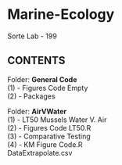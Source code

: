Marine-Ecology
====
Sorte Lab - 199


**CONTENTS**<br/>
----
Folder: **General Code** <br/>
(1) - Figures Code Empty <br/>
(2) - Packages <br/>

Folder: **AirVWater** <br/>
(1) - LT50 Mussels Water V. Air <br/>
(2) - Figures Code LT50.R<br/>
(3) - Comparative Testing<br/>
(4) - KM Figure Code.R<br/>
DataExtrapolate.csv
